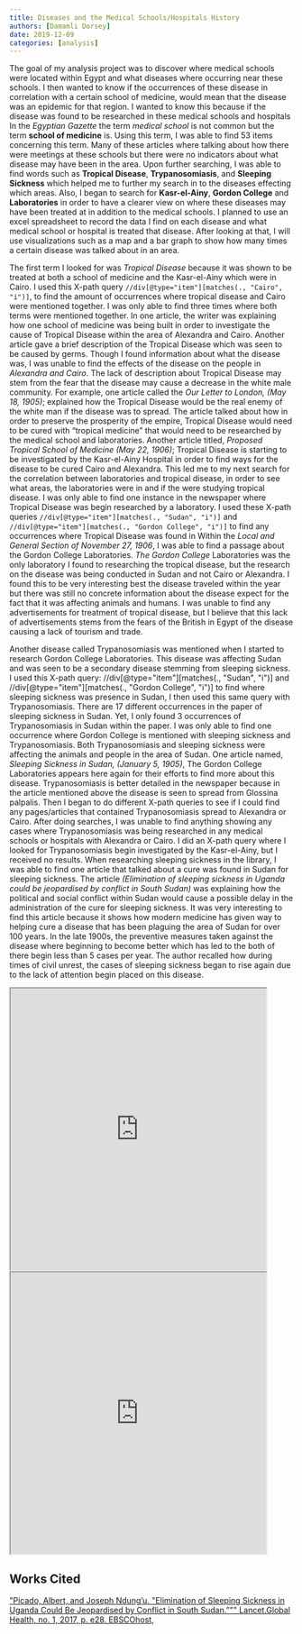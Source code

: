 ```yaml
---
title: Diseases and the Medical Schools/Hospitals History
authors: [Damamli Dorsey]
date: 2019-12-09
categories: [analysis]
---
```

The goal of my analysis project was to discover where medical schools were located within Egypt and what diseases where occurring near these schools. I then wanted to know if the occurrences of these disease in correlation with a certain school of medicine, would mean that the disease was an epidemic for that region. I wanted to know this because if the disease was found to be researched in these medical schools and hospitals  In the *Egyptian Gazette* the term *medical school* is not common but the term **school of medicine** is. Using this term, I was able to find 53 items concerning this term. Many of these articles where talking about how there were meetings at these schools but there were no indicators about what disease may have been in the area. Upon further searching, I was able to find words such as **Tropical Disease**, **Trypanosomiasis**, and **Sleeping Sickness** which helped me to further my search in to the diseases effecting which areas.  Also, I began to search for **Kasr-el-Ainy**, **Gordon College** and **Laboratories** in order to have a clearer view on where these diseases may have been treated at in addition to the medical schools. I planned to use an excel spreadsheet to record the data I find on each disease and what medical school or hospital is treated that disease. After looking at that, I will use visualizations such as a map and a bar graph to show how many times a certain disease was talked about in an area.

The first term I looked for was *Tropical Disease* because it was shown to be treated at both a school of medicine and the Kasr-el-Ainy which were in Cairo. I used this X-path query `//div[@type="item"][matches(., "Cairo", "i")]`, to find the amount of occurrences where tropical disease and Cairo were mentioned together. I was only able to find three times where both terms were mentioned together.  In one article, the writer was explaining how one school of medicine was being built in order to investigate the cause of Tropical Disease within the area of Alexandra and Cairo. Another article gave a brief description of the Tropical Disease which was seen to be caused by germs. Though I found information about what the disease was, I was unable to find the effects of the disease on the people in *Alexandra and Cairo*. The lack of description about Tropical Disease may stem from the fear that the disease may cause a decrease in the white male community. For example, one article called the *Our Letter to London, (May 18, 1905)*; explained how the Tropical Disease would be the real enemy of the white man if the disease was to spread. The article talked about how in order to preserve the prosperity of the empire, Tropical Disease would need to be cured with “tropical medicine” that would need to be researched by the medical school and laboratories. Another article titled, *Proposed Tropical School of Medicine (May 22, 1906)*; Tropical Disease is starting to be investigated by the Kasr-el-Ainy Hospital in order to find ways for the disease to be cured Cairo and Alexandra. This led me to my next search for the correlation between laboratories and tropical disease, in order to see what areas, the laboratories were in and if the were studying tropical disease. I was only able to find one instance in the newspaper where Tropical Disease was begin researched by a laboratory. I used these X-path queries ``//div[@type="item"][matches(., "Sudan", "i")]`` and ``//div[@type="item"][matches(., "Gordon College", "i")]`` to find any occurrences where Tropical Disease was found in   Within the *Local and General Section of November 27, 1906*, I was able to find a passage about the Gordon College Laboratories. *The Gordon College* Laboratories was the only laboratory I found to researching the tropical disease, but the research on the disease was being conducted in Sudan and not Cairo or Alexandra. I found this to be very interesting best the disease traveled within the year but there was still no concrete information about the disease expect for the fact that it was affecting animals and humans. I was unable to find any advertisements for treatment of tropical disease, but I believe that this lack of advertisements stems from the fears of the British in Egypt of the disease causing a lack of tourism and trade.

Another disease called Trypanosomiasis was mentioned when I started to research Gordon College Laboratories. This disease was affecting Sudan and was seen to be a secondary disease stemming from sleeping sickness. I used this X-path query: //div[@type="item"][matches(., "Sudan", "i")] and //div[@type="item"][matches(., "Gordon College", "i")]  to find where sleeping sickness was presence in Sudan, I then used this same query with Trypanosomiasis. There are 17 different occurrences in the paper of sleeping sickness in Sudan. Yet, I only found 3 occurrences of Trypanosomiasis in Sudan within the paper. I was only able to find one occurrence where Gordon College is mentioned with sleeping sickness and Trypanosomiasis.  Both Trypanosomiasis and sleeping sickness were affecting the animals and people in the area of Sudan. One article named, *Sleeping Sickness in Sudan, (January 5, 1905)*, The Gordon College Laboratories appears here again for their efforts to find more about this disease. Trypanosomiasis is better detailed in the newspaper because in the article mentioned above the disease is seen to spread from Glossina palpalis. Then I began to do different X-path queries to see if I could find any pages/articles that contained Trypanosomiasis spread to Alexandra or Cairo. After doing searches, I was unable to find anything showing any cases where Trypanosomiasis was being researched in any medical schools or hospitals with Alexandra or Cairo. I did an X-path query where I looked for Trypanosomiasis begin investigated by the Kasr-el-Ainy, but I received no results. When researching sleeping sickness in the library, I was able to find one article that talked about a cure was found in Sudan for sleeping sickness. The article *(Elimination of sleeping sickness in Uganda could be jeopardised by conflict in South Sudan)* was explaining how the political and social conflict within Sudan would cause a possible delay in the administration of the cure for sleeping sickness. It was very interesting to find this article because it shows how modern medicine has given way to helping cure a disease that has been plaguing the area of Sudan for over 100 years. In the late 1900s, the preventive measures taken against the disease where beginning to become better which has led to the both of there begin less than 5 cases per year.  The author recalled how during times of civil unrest, the cases of sleeping sickness began to rise again due to the lack of attention begin placed on this disease.

<iframe src="https://public.tableau.com/views/SleepingSicknessandtrypanosomiasiswithinSudan/Sheet1?:display_count=y&publish=yes&:origin=viz_share_link:showVizHome=no&:embed=true" align="center" width="90%" height="500"></iframe>

<iframe src="https://public.tableau.com/views/TropicalDiseasesinCairoandSudan/Sheet1?:display_count=y&publish=yes&:origin=viz_share_link:showVizHome=no&:embed=true" align="center" width="90%" height="500"></iframe>


## Works Cited
["Picado, Albert, and Joseph Ndung’u. "Elimination of Sleeping Sickness in Uganda Could Be Jeopardised by Conflict in South Sudan.”"" Lancet.Global Health, no. 1, 2017, p. e28. EBSCOhost, ](search.ebscohost.com/login.aspx?direct=true&db=edsbl&AN=vdc.100063233501.0x000001&site=eds-live&scope=site.)
